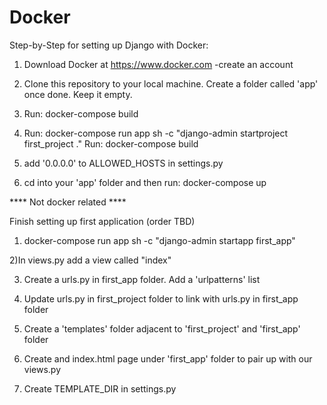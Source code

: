 # Docker


Step-by-Step for setting up Django with Docker:


1) Download Docker at https://www.docker.com
    -create an account
    
2) Clone this repository to your local machine. Create a folder called 'app' once done. Keep it empty.

3) Run: docker-compose build

4) Run: docker-compose run app sh -c "django-admin startproject first_project ."
   Run: docker-compose build

5) add '0.0.0.0' to ALLOWED_HOSTS in settings.py

6) cd into your 'app' folder and then run:
    docker-compose up
    
    
**** Not docker related ****

Finish setting up first application (order TBD)

1) docker-compose run app sh -c "django-admin startapp first_app"

2)In views.py add a view called "index"

3) Create a urls.py in first_app folder. Add a 'urlpatterns' list

4) Update urls.py in first_project folder to link with urls.py in first_app folder

5) Create a 'templates' folder adjacent to 'first_project' and 'first_app' folder

6) Create and index.html page under 'first_app' folder to pair up with our views.py

7) Create TEMPLATE_DIR in settings.py
